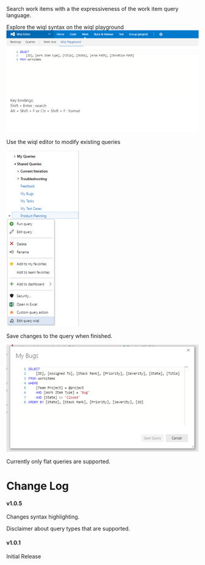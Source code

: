 Search work items with a the expressiveness of the work item query language.

Explore the wiql syntax on the wiql playground
![Image of query playground](img/playground.png)

Use the wiql editor to modify existing queries

![Image of context menu](img/contextMenu.png)

Save changes to the query when finished.

 ![Image of wiql dialog](img/dialog.png)

 Currently only flat queries are supported.

# Change Log
#### v1.0.5
Changes syntax highlighting.

Disclaimer about query types that are supported.
#### v1.0.1
Initial Release